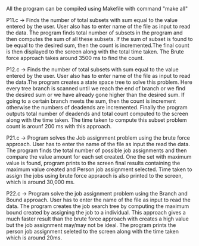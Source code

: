 All the program can be compiled using Makefile with command "make all"

P11.c -> Finds the number of total subsets with sum equal to the value entered by the user. User also has to enter name of the file as input to read the data.
The program finds total number of subsets in the program and then computes the sum of all these subsets. If the sum of subset is found to be equal to the 
desired sum, then the count is incremented.The final count is then displayed to the screen along with the total time taken. The Brute force approach takes
around 3500 ms to find the count.

P12.c ->  Finds the number of total subsets with sum equal to the value entered by the user. User also has to enter name of the file as input to read the 
data.The program creates a state space tree to solve this problem. Here every tree branch is scanned until we reach the end of branch or we find the desired
sum or we have already gone higher than the desired sum. If going to a certain branch meets the sum, then the count is increment otherwise the numbers of 
deadends are incremented. Finally the program outputs total number of deadends and total count computed to the screen along with the time taken. The time
taken to compute this subset problem count is arounf 200 ms with this approach.

P21.c -> Program solves the Job assignment problem using the brute force approach. User has to enter the name of the file as input the read the data. The 
program finds the total number of possible job assignments and then compare the value amount for each set created. One the set with maximum value is found,
program prints to the screen final results containing the maximum value created and Person job assignment selected. Time taken to assign the jobs using 
brute force appraoch is also printed to the screen, which is around 30,000 ms. 

P22.c -> Program solve the job assignment problem using the Branch and Bound approach. User has to enter the name of the file as input to read the data. The
program creates the job search tree by computing the maximum bound created by assigning the job to a individual. This approach gives a much faster result
than the brute force approach with creates a high value but the job assignment may/may not be ideal. The program prints the person job assignment seleted 
to the screen along with the time taken which is around 20ms. 
